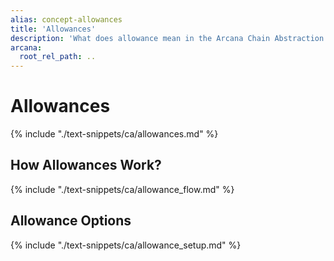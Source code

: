```yaml
---
alias: concept-allowances
title: 'Allowances'
description: 'What does allowance mean in the Arcana Chain Abstraction context?'
arcana:
  root_rel_path: ..
---
```


# Allowances

{% include "./text-snippets/ca/allowances.md" %}

## How Allowances Work?

{% include "./text-snippets/ca/allowance_flow.md" %}

## Allowance Options

{% include "./text-snippets/ca/allowance_setup.md" %}